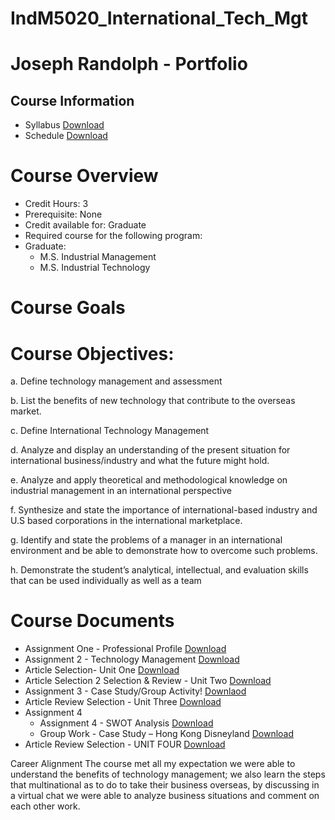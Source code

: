 # IndM5020_International_Tech_Mgt

# Joseph Randolph -  Portfolio

## Course Information

* Syllabus [Download]()
* Schedule [Download]()
# Course Overview
* Credit Hours: 3
* Prerequisite: None
* Credit available for: Graduate
* Required course for the following program:
* Graduate:
    - M.S. Industrial Management
    - M.S. Industrial Technology
    
# Course Goals

# Course Objectives:
a. Define technology management and assessment

b. List the benefits of new technology that contribute to the overseas market.

c. Define International Technology Management

d. Analyze and display an understanding of the present situation for international business/industry and what the future might hold.

e. Analyze and apply theoretical and methodological knowledge on industrial management in an international perspective

f. Synthesize and state the importance of international-based industry and U.S based corporations in the international marketplace.

g. Identify and state the problems of a manager in an international environment and be able to demonstrate how to overcome such problems.

h. Demonstrate the student’s analytical, intellectual, and evaluation skills that can be used individually as well as a team

# Course Documents

  - Assignment One - Professional Profile [Download]()
  - Assignment 2 - Technology Management [Download]()
  - Article Selection- Unit One [Download]()
  - Article Selection 2 Selection & Review - Unit Two [Download]()
  - Assignment 3 - Case Study/Group Activity! [Downlaod]()
  - Article Review Selection - Unit Three [Download]()
  - Assignment 4
    * Assignment 4 - SWOT Analysis [Download]()
    * Group Work - Case Study – Hong Kong Disneyland [Download]()
- Article Review Selection - UNIT FOUR [Download]()
 

Career Alignment
    The course met all my expectation we were able to understand the benefits of technology management; we also learn the steps that multinational as to do to take their business overseas, by discussing in a virtual chat we were able to analyze business situations and comment on each other work.
